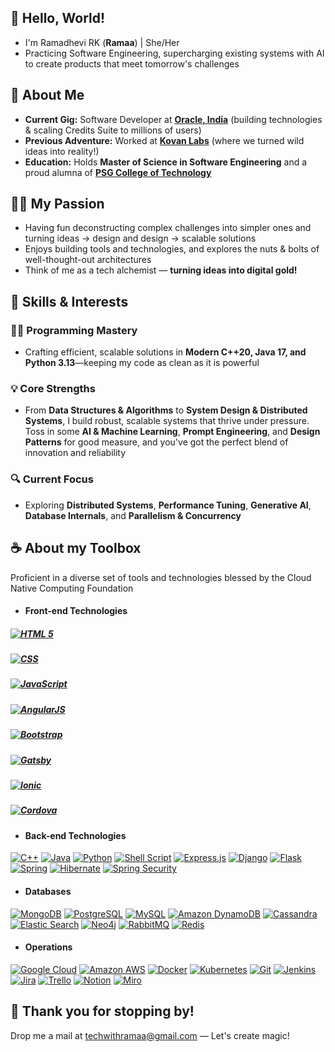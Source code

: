 ## 🐼 Hello, World! 

- I'm Ramadhevi RK (**Ramaa**) | She/Her
- Practicing Software Engineering, supercharging existing systems with AI to create products that meet tomorrow's challenges

## 🥑 About Me

- **Current Gig:** Software Developer at **[Oracle, India](https://oracle.com)** (building technologies & scaling Credits Suite to millions of users)
- **Previous Adventure:** Worked at **[Kovan Labs](https://kovanlabs.com)** (where we turned wild ideas into reality!)  
- **Education:** Holds **Master of Science in Software Engineering** and a proud alumna of **[PSG College of Technology](https://www.psgtech.edu/index1.php)**

## 🏄‍♀️ My Passion

- Having fun deconstructing complex challenges into simpler ones and turning ideas -> design and design -> scalable solutions
- Enjoys building tools and technologies, and explores the nuts & bolts of well-thought-out architectures
- Think of me as a tech alchemist — **turning ideas into digital gold!**

## 🚀 Skills & Interests

### 🧑‍💻 Programming Mastery
- Crafting efficient, scalable solutions in **Modern C++20, Java 17, and Python 3.13**—keeping my code as clean as it is powerful

### 💡 Core Strengths
- From **Data Structures & Algorithms** to **System Design & Distributed Systems**, I build robust, scalable systems that thrive under pressure. Toss in some **AI & Machine Learning**, **Prompt Engineering**, and **Design Patterns** for good measure, and you've got the perfect blend of innovation and reliability

### 🔍 Current Focus
- Exploring **Distributed Systems**, **Performance Tuning**, **Generative AI**, **Database Internals**, and **Parallelism & Concurrency**

## ☕ About my Toolbox

Proficient in a diverse set of tools and technologies blessed by the Cloud Native Computing Foundation

- #### Front-end Technologies
##### [![HTML 5](https://img.shields.io/badge/HTML-E34F26.svg?style=plastic&logo=html5&logoColor=white)](https://developer.mozilla.org/en-US/docs/Glossary/HTML5)
##### [![CSS](https://img.shields.io/badge/CSS-1572B6.svg?style=plastic&logo=css3&logoColor=white)](https://www.css3.info/)
##### [![JavaScript](https://img.shields.io/badge/JavaScript-F7DF1E.svg?style=plastic&logo=javascript&logoColor=black)](https://www.javascript.com/)
##### [![AngularJS](https://img.shields.io/badge/AngularJS-E23237?style=plastic&logo=angularjs&logoColor=white)](https://angularjs.org/)
##### [![Bootstrap](https://img.shields.io/badge/Bootstrap-563D7C?style=plastic&logo=bootstrap&logoColor=white)](https://getbootstrap.com/)
##### [![Gatsby](https://img.shields.io/badge/Gatsby-663399?style=plastic&logo=gatsby&logoColor=white)](https://gatsbyjs.com/)
##### [![Ionic](https://img.shields.io/badge/Ionic-3880FF?style=plastic&logo=ionic&logoColor=white)](https://ionicframework.com/)
##### [![Cordova](https://img.shields.io/badge/Cordova-35434F?style=plastic&logo=apache-cordova&logoColor=E8E8E8)](https://cordova.apache.org/)

- #### Back-end Technologies
[![C++](https://img.shields.io/badge/c++-%2300599C.svg?style=plastic&logo=c%2B%2B&logoColor=white)](https://isocpp.org/)
[![Java](https://img.shields.io/badge/Java-ED8B00?style=plastic&logo=openjdk&logoColor=white)](https://www.oracle.com/java/)
[![Python](https://img.shields.io/badge/Python-3776AB?style=plastic&logo=python&logoColor=white)](https://www.python.org/)
[![Shell Script](https://img.shields.io/badge/Shell_Script-121011?style=plastic&logo=gnu-bash&logoColor=white)](https://www.gnu.org/software/bash/)
[![Express.js](https://img.shields.io/badge/Express.js-404D59?style=plastic)](https://expressjs.com/)
[![Django](https://img.shields.io/badge/Django-092E20?style=plastic&logo=django&logoColor=white)](https://www.djangoproject.com/)
[![Flask](https://img.shields.io/badge/Flask-000000?style=plastic&logo=flask&logoColor=white)](https://palletsprojects.com/projects/flask/)
[![Spring](https://img.shields.io/badge/Spring-6DB33F?style=plastic&logo=spring&logoColor=white)](https://spring.io/)
[![Hibernate](https://img.shields.io/badge/Hibernate-59666C?style=plastic&logo=Hibernate&logoColor=white)](https://hibernate.org/orm/)
[![Spring Security](https://img.shields.io/badge/Spring_Security-6DB33F?style=plastic&logo=Spring-Security&logoColor=white)](https://spring.io/projects/spring-security)

- #### Databases
[![MongoDB](https://img.shields.io/badge/MongoDB-4EA94B?style=plastic&logo=mongodb&logoColor=white)](https://www.mongodb.com/)
[![PostgreSQL](https://img.shields.io/badge/PostgreSQL-316192?style=plastic&logo=postgresql&logoColor=white)](https://www.postgresql.org/)
[![MySQL](https://img.shields.io/badge/MySQL-4479A1?style=plastic&logo=mysql&logoColor=white)](https://www.mysql.com/)
[![Amazon DynamoDB](https://img.shields.io/badge/Amazon%20DynamoDB-4053D6?style=plastic&logo=Amazon%20DynamoDB&logoColor=white)](http://aws.amazon.com/dynamodb/)
[![Cassandra](https://img.shields.io/badge/Cassandra-1287B1?style=plastic&logo=apache%20cassandra&logoColor=white)](https://cassandra.apache.org/)
[![Elastic Search](https://img.shields.io/badge/Elastic_Search-005571?style=plastic&logo=elasticsearch&logoColor=white)](https://www.elastic.co/elasticsearch/)
[![Neo4j](https://img.shields.io/badge/Neo4j-018bff?style=plastic&logo=neo4j&logoColor=white)](https://neo4j.com/)
[![RabbitMQ](https://img.shields.io/badge/rabbitmq-%23FF6600.svg?&style=plastic&logo=rabbitmq&logoColor=white)](https://www.rabbitmq.com/)
[![Redis](https://img.shields.io/badge/redis-%23DD0031.svg?&style=plastic&logo=redis&logoColor=white)](https://redis.io/)

- #### Operations
[![Google Cloud](https://img.shields.io/badge/Google_Cloud-4285F4?style=plastic&logo=google-cloud&logoColor=white)](https://cloud.google.com/?hl=en)
[![Amazon AWS](https://img.shields.io/badge/Amazon_AWS-232F3E?style=plastic&logo=amazon-aws&logoColor=white)](https://aws.amazon.com/)
[![Docker](https://img.shields.io/badge/docker-%230db7ed.svg?style=plastic&logo=docker&logoColor=white)](https://www.docker.com/)
[![Kubernetes](https://img.shields.io/badge/kubernetes-%23326ce5.svg?style=plastic&logo=kubernetes&logoColor=white)](https://kubernetes.io/)
[![Git](https://img.shields.io/badge/GIT-E44C30?style=plastic&logo=git&logoColor=white)](https://git-scm.com/)
[![Jenkins](https://img.shields.io/badge/Jenkins-D24939?style=plastic&logo=Jenkins&logoColor=white)](https://www.jenkins.io/)
[![Jira](https://img.shields.io/badge/Jira-0052CC?style=plastic&logo=Jira&logoColor=white)](https://www.atlassian.com/software/jira/)
[![Trello](https://img.shields.io/badge/Trello-0052CC?style=plastic&logo=trello&logoColor=white)](http://trello.com/)
[![Notion](https://img.shields.io/badge/Notion-000000?style=plastic&logo=notion&logoColor=white)](https://www.notion.so/)
[![Miro](https://img.shields.io/badge/Miro-050038?style=plastic&logo=Miro&logoColor=white)](https://miro.com/)

## 🌸 Thank you for stopping by!

Drop me a mail at [techwithramaa@gmail.com](mailto:TechWithRamaa@example.com) — Let's create magic!


